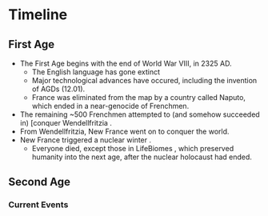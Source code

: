 # Timeline

## First Age

- The First Age begins with the end of World War VIII, in 2325 AD.
  - The English language has gone extinct
  - Major technological advances have occured, including the invention of AGDs (12.01<!-- REDLINK -->). 
  - France was eliminated from the map by a country called Naputo, which ended in a near-genocide of Frenchmen.
- The remaining ~500 Frenchmen attempted to (and somehow succeeded in) [conquer Wendellfritzia <!-- REDLINK -->. 
- From Wendellfritzia, New France <!-- REDLINK --> went on to conquer the world.
- New France triggered a nuclear winter <!-- REDLINK -->.
  - Everyone died, except those in LifeBiomes <!-- REDLINK -->, which preserved humanity into the next age, after the nuclear holocaust had ended.

## Second Age

<!-- Put lore about the world post fantasy-ification here -->

### Current Events

<!-- Put lore about current events here -->
